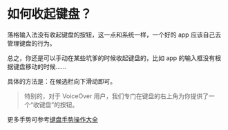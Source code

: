 # 如何收起键盘？

落格输入法没有收起键盘的按钮，这一点和系统一样，一个好的 app 应该自己去管理键盘的行为。

总之，你还是可以手动在某些坑爹的时候收起键盘的，比如 app 的输入框没有根据键盘移动的时候……

具体的方法是：在候选栏向下滑动即可。

> 特别的，对于 VoiceOver 用户，我们专门在键盘的右上角为你提供了一个“收键盘”的按钮。

更多手势可参考[键盘手势操作大全](https://docs.logcg.com/ji-ben-gong-neng/jian-pan-shou-shi-cao-zuo-da-quan)

